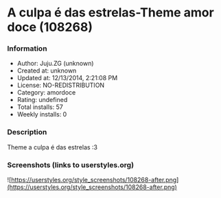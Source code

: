 # A culpa é das estrelas-Theme amor doce (108268)

### Information
- Author: Juju.ZG (unknown)
- Created at: unknown
- Updated at: 12/13/2014, 2:21:08 PM
- License: NO-REDISTRIBUTION
- Category: amordoce
- Rating: undefined
- Total installs: 57
- Weekly installs: 0


### Description
Theme a culpa é das estrelas :3


### Screenshots (links to userstyles.org)
![https://userstyles.org/style_screenshots/108268-after.png](https://userstyles.org/style_screenshots/108268-after.png)


